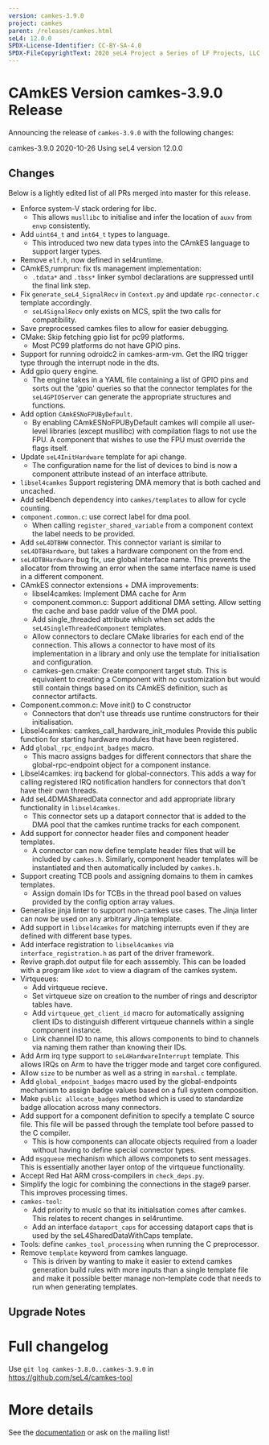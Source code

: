 ```yaml
---
version: camkes-3.9.0
project: camkes
parent: /releases/camkes.html
seL4: 12.0.0
SPDX-License-Identifier: CC-BY-SA-4.0
SPDX-FileCopyrightText: 2020 seL4 Project a Series of LF Projects, LLC.
---
```

# CAmkES Version camkes-3.9.0 Release

Announcing the release of `camkes-3.9.0` with the following changes:

camkes-3.9.0 2020-10-26
Using seL4 version 12.0.0

## Changes

Below is a lightly edited list of all PRs merged into master for this release.

* Enforce system-V stack ordering for libc.
    - This allows `musllibc` to initialise and infer the location of `auxv` from `envp` consistently.
* Add `uint64_t` and `int64_t` types to language.
    - This introduced two new data types into the CAmkES language to support larger types.
* Remove `elf.h`, now defined in sel4runtime.
* CAmkES,rumprun: fix tls management implementation:
    - `.tdata*` and `.tbss*` linker symbol declarations are suppressed until the final link step.
* Fix `generate_seL4_SignalRecv` in `Context.py` and update `rpc-connector.c` template accordingly.
    - `seL4SignalRecv` only exists on MCS, split the two calls for compatibility.
* Save preprocessed camkes files to allow for easier debugging.
* CMake: Skip fetching gpio list for pc99 platforms.
    - Most PC99 platforms do not have GPIO pins.
* Support for running odroidc2 in camkes-arm-vm. Get the IRQ trigger type through the interrupt node in the dts.
* Add gpio query engine.
    - The engine takes in a YAML file containing a list of GPIO pins and sorts out the 'gpio' queries so that the connector templates for the `seL4GPIOServer` can generate the appropriate structures and functions.
* Add option `CAmkESNoFPUByDefault`.
    - By enabling CAmkESNoFPUByDefault camkes will compile all user-level libraries (except musllibc) with compilation flags to not use the FPU. A component that wishes to use the FPU must override the flags itself.
* Update `seL4InitHardware` template for api change.
    - The configuration name for the list of devices to bind is now a component attribute instead of an interface attribute.
* `libsel4camkes` Support registering DMA memory that is both cached and uncached.
* Add sel4bench dependency into `camkes/templates` to allow for cycle counting.
* `component.common.c`: use correct label for dma pool.
    - When calling `register_shared_variable` from a component context the label needs to be provided.
* Add `seL4DTBHW` connector. This connector variant is similar to `seL4DTBHardware`, but takes a hardware component on the from end.
* `seL4DTBHardware` bug fix, use global interface name. This prevents the allocator from throwing an error when the same interface name is used in a different component.
* CAmkES connector extensions + DMA improvements:
    - libsel4camkes: Implement DMA cache for Arm
    - component.common.c: Support additional DMA setting. Allow setting the cache and base paddr value of the DMA pool.
    - Add single_threaded attribute which when set adds the `seL4SingleThreadedComponent` templates.
    - Allow connectors to declare CMake libraries for each end of the connection. This allows a connector to have most of its implementation in a library and only use the template for initialisation and configuration.
    - camkes-gen.cmake: Create component target stub. This is equivalent to creating a Component with no customization but would still contain things based on its CAmkES definition, such as connector artifacts.
* Component.common.c: Move init() to C constructor
    - Connectors that don't use threads use runtime constructors for their initialisation.
* Libsel4camkes: camkes_call_hardware_init_modules
Provide this public function for starting hardware modules that have been registered.
* Add `global_rpc_endpoint_badges` macro.
    - This macro assigns badges for different connectors that share the global-rpc-endpoint object for a component instance.
* Libsel4camkes: irq backend for global-connectors. This adds a way for calling registered IRQ notification handlers for connectors that don't have their own threads.
* Add seL4DMASharedData connector and add appropriate library functionality in `libsel4camkes`.
    - This connector sets up a dataport connector that is added to the DMA pool that the camkes runtime tracks for each component.
* Add support for connector header files and component header templates.
    - A connector can now define template header files that will be included by `camkes.h`. Similarly, component header templates will be instantiated and then automatically included by `camkes.h`.
* Support creating TCB pools and assigning domains to them in camkes templates.
    - Assign domain IDs for TCBs in the thread pool based on values provided by the config option array values.
* Generalise jinja linter to support non-camkes use cases. The Jinja linter can now be used on any arbitrary Jinja template.
* Add support in `libsel4camkes` for matching interrupts even if they are defined
with different base types.
* Add interface registration to `libsel4camkes` via `interface_registration.h` as part of the driver framework.
* Revive graph.dot output file for each asssembly. This can be loaded with a
program like `xdot` to view a diagram of the camkes system.
* Virtqueues:
    - Add virtqueue recieve.
    - Set virtqueue size on creation to the number of rings and descriptor tables have.
    - Add `virtqueue_get_client_id` macro for automatically assigning client IDs to distinguish different virtqueue channels within a single component instance.
    - Link channel ID to name, this allows components to bind to channels via naming them rather than knowing their IDs.
* Add Arm irq type support to `seL4HardwareInterrupt` template. This allows IRQs on Arm to have the trigger mode and target core configured.
* Allow `size` to be number as well as a string in `marshal.c` template.
* Add `global_endpoint_badges` macro used by the global-endpoints mechanism to assign badge
values based on a full system composition.
* Make `public allocate_badges` method which is used to standardize badge allocation across many connectors.
* Add support for a component definition to specify a template C source file. This file will be passed through the template tool before passed to the C compiler.
    - This is how components can allocate objects required from a loader without having to define special connector types.
* Add `msgqueue` mechanism which allows componets to sent messages. This is essentially another layer ontop of the virtqueue functionality.
* Accept Red Hat ARM cross-compilers in `check_deps.py`.
* Simplify the logic for combining the connections in the stage9 parser. This improves processing times.
* `camkes-tool`:
    - Add priority to muslc so that its initialsation comes after camkes. This relates to recent changes in sel4runtime.
    - Add an interface `dataport_caps` for accessing dataport caps that is used by the seL4SharedDataWithCaps template.
* Tools: define `camkes_tool_processing` when running the C preprocessor.
* Remove `template` keyword from camkes language.
    - This is driven by wanting to make it easier to extend camkes generation build rules with more inputs than a single template file and make it possible better manage non-template code that needs to run when generating templates.

## Upgrade Notes


# Full changelog
 Use `git log camkes-3.8.0..camkes-3.9.0` in
<https://github.com/seL4/camkes-tool>

# More details
 See the
[documentation](https://github.com/seL4/camkes-tool/blob/camkes-3.9.0/docs/index.md)
or ask on the mailing list!
